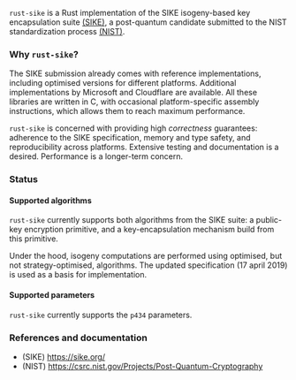 `rust-sike` is a Rust implementation of the SIKE isogeny-based key encapsulation suite [(SIKE)][1], a post-quantum candidate submitted to the NIST standardization process [(NIST)][2].

### Why `rust-sike`?

The SIKE submission already comes with reference implementations, including optimised versions for different platforms. Additional implementations by Microsoft and Cloudflare are available. All these libraries are written in C, with occasional platform-specific assembly instructions, which allows them to reach maximum performance.

`rust-sike` is concerned with providing high *correctness* guarantees: adherence to the SIKE specification, memory and type safety, and reproducibility across platforms. Extensive testing and documentation is a desired. Performance is a longer-term concern.

### Status

#### Supported algorithms

`rust-sike` currently supports both algorithms from the SIKE suite: a public-key encryption primitive, and a key-encapsulation mechanism build from this primitive.

Under the hood, isogeny computations are performed using optimised, but not strategy-optimised, algorithms. 
The updated specification (17 april 2019) is used as a basis for implementation.

#### Supported parameters

`rust-sike` currently supports the `p434` parameters.

### References and documentation

[1]: https://sike.org/
[2]: https://csrc.nist.gov/Projects/Post-Quantum-Cryptography

- (SIKE) https://sike.org/
- (NIST) https://csrc.nist.gov/Projects/Post-Quantum-Cryptography
